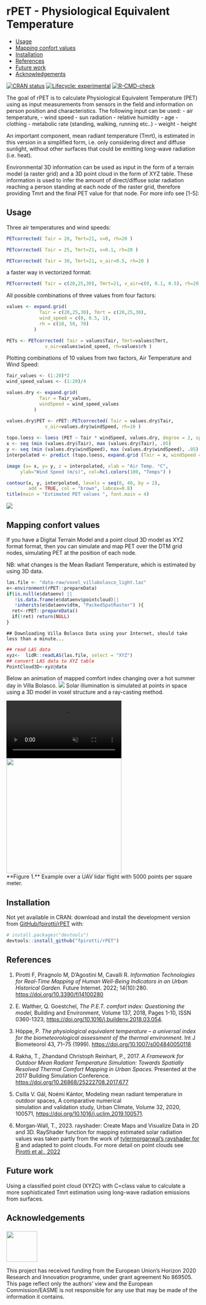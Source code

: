 rPET - Physiological Equivalent Temperature
================

- <a href="#usage" id="toc-usage">Usage</a>
- <a href="#mapping-confort-values"
  id="toc-mapping-confort-values">Mapping confort values</a>
- <a href="#installation" id="toc-installation">Installation</a>
- <a href="#references" id="toc-references">References</a>
- <a href="#future-work" id="toc-future-work">Future work</a>
- <a href="#acknowledgements"
  id="toc-acknowledgements">Acknowledgements</a>

<style>
euimg { 
  float:left; 
  box-shadow: 0px 0px 50px #888888;  
}

euimgdiv {
  font-size: smaller;
}
</style>
<!-- README.md is generated from README.Rmd. Please edit that file -->
<!-- badges: start -->

[![CRAN
status](https://www.r-pkg.org/badges/version/rPET)](https://CRAN.R-project.org/package=rPET)
[![Lifecycle:
experimental](https://img.shields.io/badge/lifecycle-experimental-orange.svg)](https://lifecycle.r-lib.org/articles/stages.html#experimental)
[![R-CMD-check](https://github.com/fpirotti/rPET/workflows/R-CMD-check/badge.svg)](https://github.com/fpirotti/rPET/actions)

<!-- badges: end -->

The goal of rPET is to calculate Physiological Equivalent Temperature
(PET) using as input measurements from sensors in the field and
information on person position and characteristics. The following input
can be used: - air temperature, - wind speed - sun radiation - relative
humidity - age - clothing - metabolic rate (standing, walking, running
etc..) - weight - height

An important component, mean radiant temperature (Tmrt), is estimated in
this version in a simplified form, i.e. only considering direct and
diffuse sunlight, without other surfaces that could be emitting
long-wave radiation (i.e. heat).

Environmental 3D information can be used as input in the form of a
terrain model (a raster grid) and a 3D point cloud in the form of XYZ
table. These information is used to infer the amount of direct/diffuse
solar radiation reaching a person standing at each node of the raster
grid, therefore providing Tmrt and the final PET value for that node.
For more info see \[1-5\]:

## Usage

Three air temperatures and wind speeds:

``` r
PETcorrected( Tair = 20, Tmrt=21, v=0, rh=20 )

PETcorrected( Tair = 25, Tmrt=21, v=0.1, rh=20 )

PETcorrected( Tair = 30, Tmrt=21, v_air=0.5, rh=20 )
```

a faster way in vectorized format:

``` r
PETcorrected( Tair = c(20,25,30), Tmrt=21, v_air=c(0, 0.1, 0.5), rh=20 )
```

All possible combinations of three values from four factors:

``` r
values <- expand.grid(
            Tair = c(20,25,30), Tmrt = c(20,25,30),
            wind_speed = c(0, 0.5, 1),
            rh = c(10, 50, 70)
          )

PETs <- PETcorrected( Tair = values$Tair, Tmrt=values$Tmrt, 
              v_air=values$wind_speed, rh=values$rh )
```

Plotting combinations of 10 values from two factors, Air Temperature and
Wind Speed:

``` r
Tair_values <- (1:20)*2
wind_speed_values <- (1:20)/4

values.dry <- expand.grid(
            Tair = Tair_values,  
            windSpeed = wind_speed_values
          )

values.dry$PET <- rPET::PETcorrected( Tair = values.dry$Tair,  
              v_air=values.dry$windSpeed, rh=10 )
 
topo.loess <- loess (PET ~ Tair * windSpeed, values.dry, degree = 2, span = 0.2)
x <- seq (min (values.dry$Tair), max (values.dry$Tair), .05)
y <- seq (min (values.dry$windSpeed), max (values.dry$windSpeed), .05)
interpolated <- predict (topo.loess, expand.grid (Tair = x, windSpeed = y))

image (x= x, y= y, z = interpolated, xlab = "Air Temp. °C", 
     ylab="Wind Speed (m/s)", col=hcl.colors(100, "Temps") )

contour(x, y, interpolated, levels = seq(0, 40, by = 2),
        add = TRUE, col = "brown", labcex=0.8)
title(main = "Estimated PET values ", font.main = 4)
```

![](README_files/figure-gfm/unnamed-chunk-4-1.png)<!-- -->

## Mapping confort values

If you have a Digital Terrain Model and a point cloud 3D model as XYZ
format format, then you can simulate and map PET over the DTM grid
nodes, simulating PET at the position of each node.

NB: what changes is the Mean Radiant Temperature, which is estimated by
using 3D data.

``` r
las.file <- "data-raw/voxel_villabolasco_light.laz"
e<-environment(rPET::prepareData)
if(is.null(e$dataenv) ||
   !is.data.frame(e$dataenv$pointcloud)||
   !inherits(e$dataenv$dtm, "PackedSpatRaster") ){
  ret<-rPET::prepareData()
  if(!ret) return(NULL)
}
```

    ## Downloading Villa Bolasco Data using your Internet, should take less than a minute...

``` r
## read LAS data
xyz<-  lidR::readLAS(las.file, select = "XYZ")
## convert LAS data to XYZ table
PointCloud3D<-xyz@data
```

<label>Below an animation of mapped comfort index changing over a hot
summer day in Villa Bolasco. <img src="man/figures/gif_filePMV.gif"/>
Solar illumination is simulated at points in space using a 3D model in
voxel structure and a ray-casting method.

<video src="https://user-images.githubusercontent.com/1391292/181439231-4d9c09ff-c552-499a-8d95-6ea988079e55.mp4" data-canonical-src="https://user-images.githubusercontent.com/1391292/181439231-4d9c09ff-c552-499a-8d95-6ea988079e55.mp4?width=354&amp;height=488" controls="controls" muted="muted" autoplay style="max-height:640px;">
</video>

<img src="man/figures/readme1.png" style="width:300px; max-width: 400px !important;"/>
<br>**Figure 1.** Example over a UAV lidar flight with 5000 points per
square meter.

## Installation

<!-- **NOT YET AVAILABLE ON CRAN** You can install the released version of
rPET from [CRAN](https://CRAN.R-project.org) with:

``` r
install.packages("rPET")
```
 -->

Not yet available in CRAN: download and install the development version
from [GitHub/fpirotti/rPET](https://github.com/fpirotti/rPET) with:

``` r
# install.packages("devtools")
devtools::install_github("fpirotti/rPET")
```

## References

1.  Pirotti F, Piragnolo M, D’Agostini M, Cavalli R. *Information
    Technologies for Real-Time Mapping of Human Well-Being Indicators in
    an Urban Historical Garden.* Future Internet. 2022; 14(10):280.
    <https://doi.org/10.3390/fi14100280>

2.  E. Walther, Q. Goestchel, *The P.E.T. comfort index: Questioning the
    model,* Building and Environment, Volume 137, 2018, Pages 1-10, ISSN
    0360-1323, <https://doi.org/10.1016/j.buildenv.2018.03.054>.

3.  Höppe, P. *The physiological equivalent temperature – a universal
    index for the biometeorological assessment of the thermal
    environment*. Int J Biometeorol 43, 71–75 (1999).
    <https://doi.org/10.1007/s004840050118>

4.  Rakha, T., Zhandand Christoph Reinhart, P., 2017. *A Framework for
    Outdoor Mean Radiant Temperature Simulation: Towards Spatially
    Resolved Thermal Comfort Mapping in Urban Spaces.* Presented at the
    2017 Building Simulation Conference.
    <https://doi.org/10.26868/25222708.2017.677>

5.  Csilla V. Gál, Noémi Kántor, Modeling mean radiant temperature in
    outdoor spaces, A comparative numerical  
    simulation and validation study, Urban Climate, Volume 32, 2020,
    100571, <https://doi.org/10.1016/j.uclim.2019.100571>.

6.  Morgan-Wall, T., 2023. rayshader: Create Maps and Visualize Data in
    2D and 3D. RayShader function for mapping estimated solar radiation
    values was taken partly from the work of
    <a href="https://github.com/tylermorganwall/rayshader"
    target="_blank">tylermorganwal’s rayshader for R</a> and adapted to
    point clouds. For more detail on point clouds see [Pirotti et al.,
    2022](https://doi.org/10.3390/fi14100280)

## Future work

Using a classified point cloud (XYZC) with C=class value to calculate a
more sophisticated Tmrt estimation using long-wave radiation emissions
from surfaces.

## Acknowledgements

<img id=euimg src="https://www.varcities.eu/wp-content/uploads/2020/11/eu-flag.jpg" width="80" style="margin-top:5px !important;"/>

<div id="euimgdiv">

This project has received funding from the European Union’s Horizon 2020
Research and Innovation programme, under grant agreement No 869505.
<br>This page reflect only the authors’ view and the European
Commission/EASME is not responsible for any use that may be made of the
information it contains.

</div>
